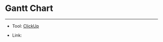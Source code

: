 # Gantt Chart
---

- Tool: [ClickUp](https://clickup.com/?utm_source=google&utm_medium=cpc&utm_term=clickup&targetid=kwd-301706406421&utm_campaign=branded-search-tIS-generic&utm_content=&gclid=EAIaIQobChMIx4rNo5Kj9AIVxTY4Ch38tgAuEAAYASAAEgJLD_D_BwE)

- Link: 

